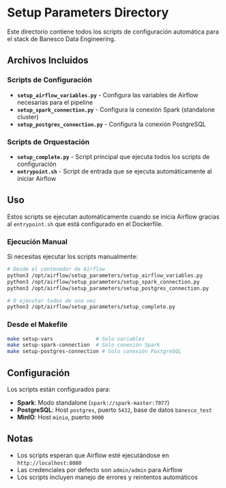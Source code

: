 # Setup Parameters Directory

Este directorio contiene todos los scripts de configuración automática para el stack de Banesco Data Engineering.

## Archivos Incluidos

### Scripts de Configuración
- **`setup_airflow_variables.py`** - Configura las variables de Airflow necesarias para el pipeline
- **`setup_spark_connection.py`** - Configura la conexión Spark (standalone cluster)
- **`setup_postgres_connection.py`** - Configura la conexión PostgreSQL

### Scripts de Orquestación
- **`setup_complete.py`** - Script principal que ejecuta todos los scripts de configuración
- **`entrypoint.sh`** - Script de entrada que se ejecuta automáticamente al iniciar Airflow

## Uso

Estos scripts se ejecutan automáticamente cuando se inicia Airflow gracias al `entrypoint.sh` que está configurado en el Dockerfile.

### Ejecución Manual
Si necesitas ejecutar los scripts manualmente:

```bash
# Desde el contenedor de Airflow
python3 /opt/airflow/setup_parameters/setup_airflow_variables.py
python3 /opt/airflow/setup_parameters/setup_spark_connection.py
python3 /opt/airflow/setup_parameters/setup_postgres_connection.py

# O ejecutar todos de una vez
python3 /opt/airflow/setup_parameters/setup_complete.py
```

### Desde el Makefile
```bash
make setup-vars              # Solo variables
make setup-spark-connection  # Solo conexión Spark
make setup-postgres-connection # Solo conexión PostgreSQL
```

## Configuración

Los scripts están configurados para:
- **Spark**: Modo standalone (`spark://spark-master:7077`)
- **PostgreSQL**: Host `postgres`, puerto `5432`, base de datos `banesco_test`
- **MinIO**: Host `minio`, puerto `9000`

## Notas

- Los scripts esperan que Airflow esté ejecutándose en `http://localhost:8080`
- Las credenciales por defecto son `admin/admin` para Airflow
- Los scripts incluyen manejo de errores y reintentos automáticos

